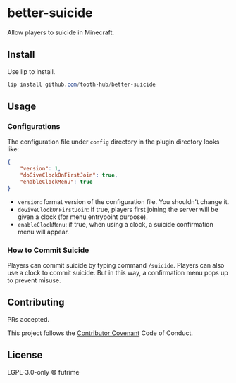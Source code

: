 # better-suicide

Allow players to suicide in Minecraft.

## Install

Use lip to install.

```powershell
lip install github.com/tooth-hub/better-suicide
```

## Usage

### Configurations

The configuration file under `config` directory in the plugin directory looks like:

```json
{
    "version": 1,
    "doGiveClockOnFirstJoin": true,
    "enableClockMenu": true
}
```

- `version`: format version of the configuration file. You shouldn't change it.
- `doGiveClockOnFirstJoin`: if true, players first joining the server will be given a clock (for menu entrypoint purpose).
- `enableClockMenu`: if true, when using a clock, a suicide confirmation menu will appear.

### How to Commit Suicide

Players can commit suicide by typing command `/suicide`. Players can also use a clock to commit suicide. But in this way, a confirmation menu pops up to prevent misuse.

## Contributing

PRs accepted.

This project follows the [Contributor Covenant](https://www.contributor-covenant.org/version/2/1/code_of_conduct/) Code of Conduct.

## License

LGPL-3.0-only © futrime

